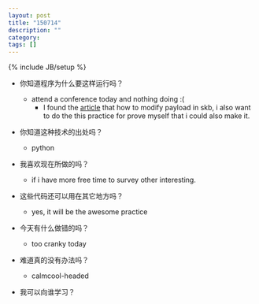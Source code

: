 ```yaml
---
layout: post
title: "150714"
description: ""
category: 
tags: []
---
```

{% include JB/setup %}

* 你知道程序为什么要这样运行吗？
  * attend a conference today and nothing doing :(
    * I found the [article](http://stackoverflow.com/questions/12073963/how-to-access-data-payload-from-tcphdr-sk-buff-struct-on-debian-64-bits) that how to modify payload in skb, i also want to do the this practice for prove myself that i could also make it.
  
* 你知道这种技术的出处吗？
  * python

* 我喜欢现在所做的吗？
  * if i have more free time to survey other interesting.

* 这些代码还可以用在其它地方吗？
  * yes, it will be the awesome practice

* 今天有什么做错的吗？
  * too cranky today

* 难道真的没有办法吗？
  * calmcool-headed 

* 我可以向谁学习？
 
